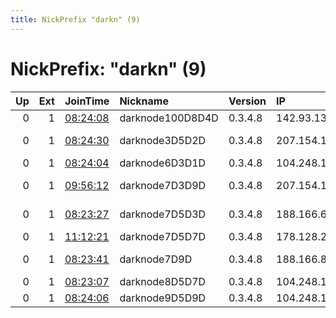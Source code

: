 ```yaml
---
title: NickPrefix "darkn" (9)
---
```


# NickPrefix: "darkn" (9)

|   Up |   Ext | JoinTime                                                                                            | Nickname         | Version   | IP              | AS                | CC   |   ORp |   Dirp | OS    | Contact                  |   eFamMembers |
|-----:|------:|:----------------------------------------------------------------------------------------------------|:-----------------|:----------|:----------------|:------------------|:-----|------:|-------:|:------|:-------------------------|--------------:|
|    0 |     1 | [08:24:08](https://metrics.torproject.org/rs.html#details/FE4C06F17E0617EE5174C71693FA79A036453BC3) | darknode100D8D4D | 0.3.4.8   | 142.93.131.67   | None              | ca   |  9001 |   9030 | Linux | sidsergey@protonmail.com |             1 |
|    0 |     1 | [08:24:30](https://metrics.torproject.org/rs.html#details/766C5F18F200FFDD36B0C30DCFFFBBA74E1888F5) | darknode3D5D2D   | 0.3.4.8   | 207.154.199.246 | DigitalOcean, LLC | de   |  9001 |   9030 | Linux | sidsergey@protonmail.com |             1 |
|    0 |     1 | [08:24:04](https://metrics.torproject.org/rs.html#details/4423BFB4F39131EDD64CEE56D47134E67FEB2862) | darknode6D3D1D   | 0.3.4.8   | 104.248.132.130 | None              | us   |  9001 |   9030 | Linux | sidsergey@protonmail.com |             1 |
|    0 |     1 | [09:56:12](https://metrics.torproject.org/rs.html#details/F283DE614576A9841E395EF71883FDF06B664D89) | darknode7D3D9D   | 0.3.4.8   | 207.154.199.239 | DigitalOcean, LLC | de   |  9001 |   9030 | Linux | sidsergey@protonmail.com |             1 |
|    0 |     1 | [08:23:27](https://metrics.torproject.org/rs.html#details/3D635610B0DCC35EDD424D749F95815E9DF90CD7) | darknode7D5D3D   | 0.3.4.8   | 188.166.64.13   | DigitalOcean, LLC | nl   |  9001 |   9030 | Linux | sidsergey@protonmail.com |             1 |
|    0 |     1 | [11:12:21](https://metrics.torproject.org/rs.html#details/3F9C671F4B0B4315EFEB2F0A53995FCA17A29A25) | darknode7D5D7D   | 0.3.4.8   | 178.128.241.197 | Forthnet          | nl   |  9001 |   9030 | Linux | sidsergey@protonmail.com |             1 |
|    0 |     1 | [08:23:41](https://metrics.torproject.org/rs.html#details/84645106017BAFD750CF15D3D106B05B68ADCF9E) | darknode7D9D     | 0.3.4.8   | 188.166.82.151  | DigitalOcean, LLC | nl   |  9001 |   9030 | Linux | sidsergey@protonmail.com |             1 |
|    0 |     1 | [08:23:07](https://metrics.torproject.org/rs.html#details/B96F306D2396D42BBB4C48FA9E22442A209A05F3) | darknode8D5D7D   | 0.3.4.8   | 104.248.163.134 | None              | us   |  9001 |   9030 | Linux | sidsergey@protonmail.com |             1 |
|    0 |     1 | [08:24:06](https://metrics.torproject.org/rs.html#details/D98DD59FBE02864693AB7603620467AF5755C31F) | darknode9D5D9D   | 0.3.4.8   | 104.248.163.136 | None              | us   |  9001 |   9030 | Linux | sidsergey@protonmail.com |             1 |
